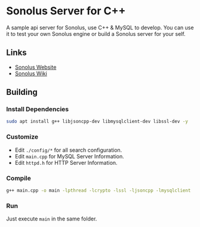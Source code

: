 # Sonolus Server for C++

A sample api server for Sonolus, use C++ & MySQL to develop. You can use it to test your own Sonolus engine or build a Sonolus server for your self.

## Links

- [Sonolus Website](https://sonolus.com/)
- [Sonolus Wiki](https://wiki.sonolus.com/)

## Building

### Install Dependencies

```bash
sudo apt install g++ libjsoncpp-dev libmysqlclient-dev libssl-dev -y
```

### Customize

- Edit `./config/*` for all search configuration.
- Edit `main.cpp` for MySQL Server Information.
- Edit `httpd.h` for HTTP Server Information.

### Compile

```bash
g++ main.cpp -o main -lpthread -lcrypto -lssl -ljsoncpp -lmysqlclient
```

### Run

Just execute `main` in the same folder.
